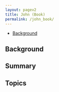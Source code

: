 ```yaml
---
layout: pagev2
title: John (Book)
permalink: /john_book/
---
```

- [Background](#background)

## Background

## Summary

## Topics
